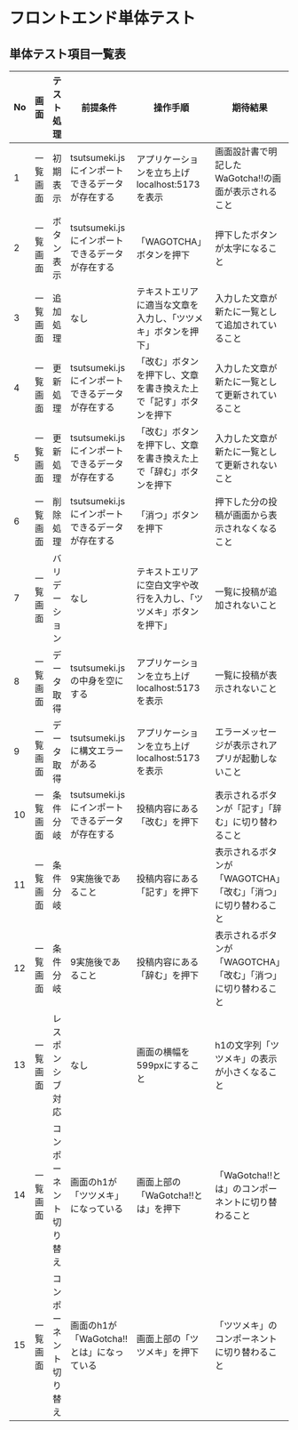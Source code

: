 # フロントエンド単体テスト
## 単体テスト項目一覧表
| No   | 画面 | テスト処理 | 前提条件 | 操作手順 | 期待結果 | 実施結果 |
| --- | ----------- | ------- | ------- | ------- | ------- | ------- |
| 1 | 一覧画面 | 初期表示 | tsutsumeki.jsにインポートできるデータが存在する | アプリケーションを立ち上げlocalhost:5173を表示 | 画面設計書で明記したWaGotcha!!の画面が表示されること ||
| 2 | 一覧画面 | ボタン表示 | tsutsumeki.jsにインポートできるデータが存在する | 「WAGOTCHA」ボタンを押下 | 押下したボタンが太字になること ||
| 3 | 一覧画面 | 追加処理 | なし | テキストエリアに適当な文章を入力し、「ツツメキ」ボタンを押下」 | 入力した文章が新たに一覧として追加されていること ||
| 4 | 一覧画面 | 更新処理 | tsutsumeki.jsにインポートできるデータが存在する | 「改む」ボタンを押下し、文章を書き換えた上で「記す」ボタンを押下 | 入力した文章が新たに一覧として更新されていること ||
| 5 | 一覧画面 | 更新処理 | tsutsumeki.jsにインポートできるデータが存在する | 「改む」ボタンを押下し、文章を書き換えた上で「辞む」ボタンを押下 | 入力した文章が新たに一覧として更新されないこと ||
| 6 | 一覧画面 | 削除処理 | tsutsumeki.jsにインポートできるデータが存在する | 「消つ」ボタンを押下 | 押下した分の投稿が画面から表示されなくなること ||
| 7 | 一覧画面 | バリデーション | なし | テキストエリアに空白文字や改行を入力し、「ツツメキ」ボタンを押下」 | 一覧に投稿が追加されないこと ||
| 8 | 一覧画面 | データ取得 | tsutsumeki.jsの中身を空にする | アプリケーションを立ち上げlocalhost:5173を表示 | 一覧に投稿が表示されないこと ||
| 9 | 一覧画面 | データ取得 | tsutsumeki.jsに構文エラーがある | アプリケーションを立ち上げlocalhost:5173を表示 | エラーメッセージが表示されアプリが起動しないこと ||
| 10 | 一覧画面 | 条件分岐 | tsutsumeki.jsにインポートできるデータが存在する | 投稿内容にある「改む」を押下 | 表示されるボタンが「記す」「辞む」に切り替わること ||
| 11 | 一覧画面 | 条件分岐 | 9実施後であること | 投稿内容にある「記す」を押下 | 表示されるボタンが「WAGOTCHA」「改む」「消つ」に切り替わること ||
| 12 | 一覧画面 | 条件分岐 | 9実施後であること | 投稿内容にある「辞む」を押下 | 表示されるボタンが「WAGOTCHA」「改む」「消つ」に切り替わること ||
| 13 | 一覧画面 | レスポンシブ対応 | なし | 画面の横幅を599pxにすること | h1の文字列「ツツメキ」の表示が小さくなること ||
| 14 | 一覧画面 | コンポーネント切り替え | 画面のh1が「ツツメキ」になっている | 画面上部の「WaGotcha!!とは」を押下 | 「WaGotcha!!とは」のコンポーネントに切り替わること ||
| 15 | 一覧画面 | コンポーネント切り替え | 画面のh1が「WaGotcha!!とは」になっている | 画面上部の「ツツメキ」を押下 | 「ツツメキ」のコンポーネントに切り替わること ||